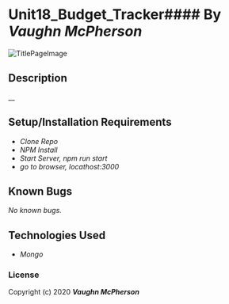 # Unit18_Budget_Tracker#### By _**Vaughn McPherson**_

![TitlePageImage](https://i.pinimg.com/originals/1b/e5/6f/1be56fdb345330ba68f3c4984ef80f82.jpg)

## Description
__
## Setup/Installation Requirements
* _Clone Repo_
* _NPM Install_
* _Start Server, npm run start_
* _go to browser, locathost:3000_

## Known Bugs
_No known bugs._

## Technologies Used
* _Mongo_




### License

Copyright (c) 2020 **_Vaughn McPherson_**